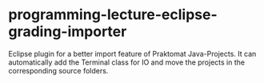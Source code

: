 # programming-lecture-eclipse-grading-importer
Eclipse plugin for a better import feature of Praktomat Java-Projects. It can automatically add the Terminal class for IO and move the projects in the corresponding source folders.
